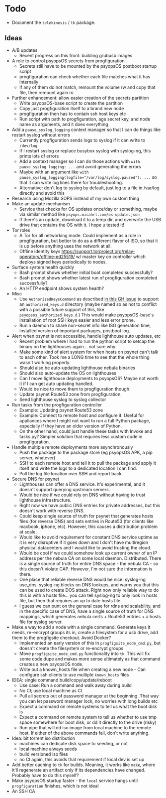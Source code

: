 # Todo

* Document the `telekinesis` / `tk` package.

## Ideas

* A/B updates
    * Recent progress on this front: building grubusb images
* A role to control psyopsOS secrets from progfiguration
    * Secrets still have to be mounted by the psyopsOS postboot startup script
    * progfiguration can check whether each file matches what it has internally
    * If any of them do not match, remount the volume rw and copy that file, then remount again ro
* Further enhancement: allow easier creation of the secrets partition
    * Write psyopsOS-base script to create the partition
    * Copy just progfiguration itself to a brand new node
    * progfiguration then has to contain ssh host keys etc
    * Run script with path to progfiguration, age secret key, and node name as arguments, and it does everything
* Add a `pause_syslog_logging` context manager so that I can do things like restart syslog without errors
    * Currently progfiguration sends logs to syslog if it can write to `/dev/log`
    * If I restart syslog or replace busybox syslog with syslog-ng, this prints lots of errors
    * Add a context manager so I can do those actions with `with pause_syslog_logging: ...`
      and avoid generating the errors
    * Maybe with an argument like `with pause_syslog_logging(logfile="/var/log/syslog.paused"): ...`
      so that it can write log lines there for troubleshooting.
    * Alternative: don't log to syslog by default, just log to a file in /var/log directly and avoid this
* Research using Mozilla SOPS instead of my own custom thing
* Make an update mechanism
    * Service that checks for OS updates once/day or something, maybe via similar method like `psyops.micahrl.com/os-update.json`
    * If there's an update, download it to a temp dir, and overwrite the USB drive that contains the OS with it. I hope u tested it!
* Tor roles
    * A Tor for all networking mode. Could implement as a role in progfiguration, but better to do as a different flavor of ISO, so that it is up before anything uses the network at all.
    * Offline identity keys <https://support.torproject.org/relay-operators/offline-ed25519/>
      w/ master key on controller which deploys signed keys periodically to nodes.
* Surface system health quickly
    * Bash prompt shows whether initial boot completed successfully?
    * Bash prompt shows whether latest run of progfiguration completed successfully?
    * An HTTP endpoint shows system health?
* Misc
    * Use `AuthorizedKeysCommand` as described [in this GH issue](https://github.com/coreos/afterburn/issues/157) to support an `authorized_keys.d` directory (maybe named so as not to conflict with a possible future support of this, like `psyopsos_authorized_keys.d`.) This would make psyopsOS-base's installation of root SSH keys easier and less error prone.
    * Run a daemon to share non-secret info like ISO generation time, installed version of important packages, postboot log.
* Alert when psynet is not accessible, handle lighthouse auto updates, etc
    * Recent problem where I had to run the python script to setcap the binary on the lighthouses again... not sure why
    * Make some kind of alert system for when hosts on psynet can't talk to each other. Took me a LONG time to see that the whole thing wasn't working properly.
    * Should also be auto-updating lighthouse nebula binaries
    * Should also auto-update the OS on lighthouses
    * Can I move lighthouse deployments to psyopsOS? Maybe not worth it if I can get auto updating handled.
    * Would be nice to move them to progfiguration though.
    * Update psynet Route53 zone from progfiguration.
    * Send lighthouse syslog to syslog collector
* Run tasks from the progfiguration controller
    * Example: Updating psynet Route53 zone
    * Example: Connect to remote host and configure it. Useful for appliances where I might not want to run a full Python package, especially if they have an older version of Python.
    * On the other hand, could just handle these tasks with Invoke and tasks.py? Simpler solution that requires less custom code in progfiguration.
* Handle multiple remote deployments more asynchronously
    * Push the package to the package store (eg psyopsOS APK, a pip server, whatever)
    * SSH to each remote host and tell it to pull the package and apply it itself and write the logs to a dedicated location I can find.
    * Poll the log file location over SSH and report back.
* Secure DNS for psynet
    * Lighthouses can offer a DNS service. It's experimental, and it doesn't support querying upstream servers.
    * Would be nice if we could rely on DNS without having to trust lighthouse infrastructure.
    * Right now we have public DNS entries for private addresses, but this doesn't work with reverse DNS.
    * Could keep single source of truth for psynet that generates hosts files (for reverse DNS) and sets entries in Route53 (for clients like macbook, iphone, etc). However, this causes a distribution problem at scale.
    * Would like to avoid requirement for constant DNS service uptime as it is very disruptive if it goes down and I don't have multiregion physical datacenters and I would like to avoid trusting the cloud.
    * Would be cool if we could somehow look up current owner of an IP address per the nebula CA on some local daemon. Distributed. There is a single source of truth for entire DNS space - the nebula CA - so this doesn't violate CAP. However, I'm not sure the information is there.
    * One place that reliable reverse DNS would be nice: syslog-ng use_dns. syslog-ng blocks on DNS lookups, and warns you that this can be used to create DOS attack. Right now only reliable way to do this is with a hosts file... you can tell syslog-ng to only look in hosts file, but then that requires an up to date hosts file.
    * I guess we can punt on the general case for rdns and scalability, and in the specific case of DNS, have a single source of truth for DNS mappings, which generates nebula certs + Route53 entries + a hosts file for syslog server.
* Make a way to add a node with a single command. Generate keys it needs, re-encrypt groups its in, create a filesystem for a usb drive, add them to the progfigsite checkout. Avoid Docker?
  * Implemented an early version of this in `progfigsite_node_cmd.py`, but doesn't create the filesystem or re-encrypt groups
  * Move `progfigsite_node_cmd.py` functionality into `tk`. This will fix some code dupe and makes more sense ultimately as that command creates a new psyopsOS node.
  * Write out a known_hosts file when creating a new node - Can configure ssh clients to use multiple `known_hosts` files
* IDEA: single command build/copy/update/reboot
  * Use case: Run a command and walk away during build
  * No CI; use local machine as CI
  * Pull all secrets out of password manager at the beginning. That way you can let password manager lock, no worries with long builds etc
  * Expect a command on remote systems to tell us what the boot disk is
  * Expect a command on remote system to tell us whether to use tmp space somewhere for boot disk, or dd it directly to the drive (risky)
  * Run pipe that will dd iso image from local machine to the remote host. If either of the above commands fail, don't write anything.
* Idea: bit torrent iso distribution
  * machines can dedicate disk space to seeding, or not
  * local machine always seeds
  * build versioned iso files
  * no CI again, this avoids that requirement if local dev is set up
* Add better caching to `tk` for builds. Meaning, it works like `make`, where it'll regenerate an artifact only if its dependencies have changed. Probably have to do this myself?
* Make psyopsOS startup faster - the `local` service hangs until `progfiguration` finishes, which is not ideal
* An SSH CA
